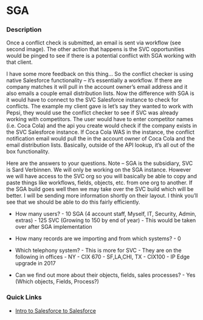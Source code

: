 # SGA

### Description

Once a conflict check is submitted, an email is sent via workflow (see second image).  The other action that happens is the SVC opportunities would be pinged to see if there is a potential conflict with SGA working with that client.

I have some more feedback on this thing…
So the conflict checker is using native Salesforce functionality – it’s essentially a workflow. If there are company matches it will pull in the account owner’s email address and it also emails a couple email distribution lists.
Now the difference with SGA is it would have to connect to the SVC Salesforce instance to check for conflicts. The example my client gave is let’s say they wanted to work with Pepsi, they would use the conflict checker to see if SVC was already working with competitors. The user would have to enter competitor names (i.e. Coca Cola) and the api you create would check if the company exists in the SVC Salesforce instance. If Coca Cola WAS in the instance, the conflict notification email would pull the in the account owner of Coca Cola and the email distribution lists.
Basically, outside of the API lookup, it’s all out of the box functionality.

Here are the answers to your questions. Note – SGA is the subsidiary, SVC is Sard Verbinnen. We will only be working on the SGA instance.  However we will have access to the SVC org so you will basically be able to copy and paste things like workflows, fields, objects, etc. from one org to another.
If the SGA build goes well then we may take over the SVC build which will be better.
I will be sending more information shortly on their layout. I think you’ll see that we should be able to do this fairly efficiently.
 
- How many users?
               - 10 SGA (4 account staff, Myself, IT, Security, Admin, extras) 
               - 125 SVC (Growing to 150 by end of year) - This would be taken over after SGA implementation

- How many records are we importing and from which systems?
               - 0 

- Which telephony system? - This is more for SVC
               - They are on the following in offices
                   - NY - CIX 670
                   - SF,LA,CHI, TX - CIX100
               - IP Edge upgrade in 2017   
- Can we find out more about their objects, fields, sales processes?
               - Yes (Which objects, Fields, Process?)


### Quick Links

 * [Intro to Salesforce to Salesforce](https://developer.salesforce.com/page/An_Introduction_to_Salesforce_to_Salesforce)

